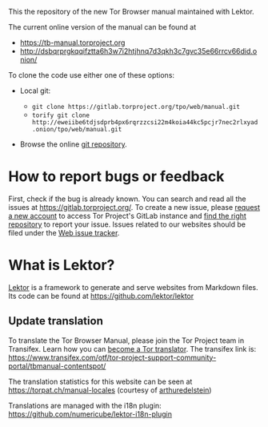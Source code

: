 This the repository of the new Tor Browser manual maintained with Lektor.

The current online version of the manual can be found at
 - https://tb-manual.torproject.org
 - http://dsbqrprgkqqifztta6h3w7i2htjhnq7d3qkh3c7gvc35e66rrcv66did.onion/

To clone the code use either one of these options:

* Local git:
  - `git clone https://gitlab.torproject.org/tpo/web/manual.git`
  - `torify git clone http://eweiibe6tdjsdprb4px6rqrzzcsi22m4koia44kc5pcjr7nec2rlxyad.onion/tpo/web/manual.git`

* Browse the online [git repository](https://gitlab.torproject.org/tpo/web/manual).

How to report bugs or feedback
==============================

First, check if the bug is already known. You can search and read all the issues at https://gitlab.torproject.org/. To create a new issue, please [request a new account](https://gitlab.onionize.space/) to access Tor Project's GitLab instance and [find the right repository](https://gitlab.torproject.org/tpo) to report your issue. Issues related to our websites should be filed under the [Web issue tracker](https://gitlab.torproject.org/groups/tpo/web/-/issues).

What is Lektor?
===============

[Lektor](https://www.getlektor.com) is a framework to generate and serve
websites from Markdown files. 
Its code can be found at https://github.com/lektor/lektor

Update translation
------------------

To translate the Tor Browser Manual, please join the Tor Project team in Transifex. Learn how you can [become a Tor translator](https://community.torproject.org/localization/becoming-tor-translator/).
The transifex link is: https://www.transifex.com/otf/tor-project-support-community-portal/tbmanual-contentspot/

The translation statistics for this website can be seen at https://torpat.ch/manual-locales (courtesy of [arthuredelstein](https://github.com/arthuredelstein/))

Translations are managed with the i18n plugin:
https://github.com/numericube/lektor-i18n-plugin
